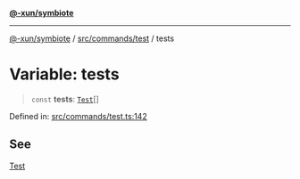 [**@-xun/symbiote**](../../../../README.md)

***

[@-xun/symbiote](../../../../README.md) / [src/commands/test](../README.md) / tests

# Variable: tests

> `const` **tests**: [`Test`](../enumerations/Test.md)[]

Defined in: [src/commands/test.ts:142](https://github.com/Xunnamius/symbiote/blob/69d7b76e5696ff589285094e16ec41aa92317af3/src/commands/test.ts#L142)

## See

[Test](../enumerations/Test.md)
